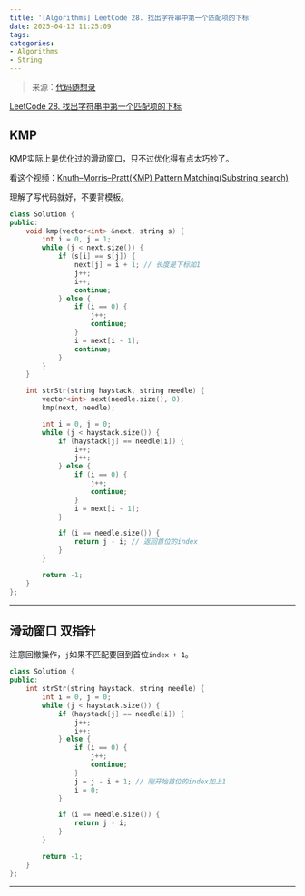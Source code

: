 ```yaml
---
title: '[Algorithms] LeetCode 28. 找出字符串中第一个匹配项的下标'
date: 2025-04-13 11:25:09
tags:
categories:
- Algorithms
- String
---
```


> 来源：[代码随想录](https://programmercarl.com/)

[LeetCode 28. 找出字符串中第一个匹配项的下标](https://leetcode.cn/problems/find-the-index-of-the-first-occurrence-in-a-string/)

## KMP

KMP实际上是优化过的滑动窗口，只不过优化得有点太巧妙了。

看这个视频：[Knuth–Morris–Pratt(KMP) Pattern Matching(Substring search)](https://www.youtube.com/watch?v=GTJr8OvyEVQ)

理解了写代码就好，不要背模板。

```cpp
class Solution {
public:
    void kmp(vector<int> &next, string s) {
        int i = 0, j = 1;
        while (j < next.size()) {
            if (s[i] == s[j]) {
                next[j] = i + 1; // 长度是下标加1
                j++;
                i++;
                continue;
            } else {
                if (i == 0) {
                    j++;
                    continue;
                }
                i = next[i - 1];
                continue;
            }
        }
    }

    int strStr(string haystack, string needle) {
        vector<int> next(needle.size(), 0);
        kmp(next, needle);

        int i = 0, j = 0;
        while (j < haystack.size()) {
            if (haystack[j] == needle[i]) {
                i++;
                j++;
            } else {
                if (i == 0) {
                    j++;
                    continue;
                }
                i = next[i - 1];
            }

            if (i == needle.size()) {
                return j - i; // 返回首位的index
            }
        }

        return -1;
    }
};
```

---

## 滑动窗口 双指针

注意回撤操作，`j`如果不匹配要回到首位`index + 1`。

```cpp
class Solution {
public:
    int strStr(string haystack, string needle) {
        int i = 0, j = 0;
        while (j < haystack.size()) {
            if (haystack[j] == needle[i]) {
                j++;
                i++;
            } else {
                if (i == 0) {
                    j++;
                    continue;
                }
                j = j - i + 1; // 刚开始首位的index加上1
                i = 0;
            }

            if (i == needle.size()) {
                return j - i;
            }
        }

        return -1;
    }
};
```

---
